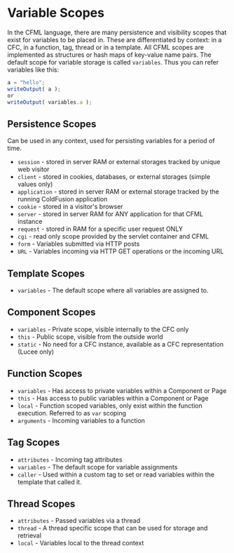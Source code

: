 # Variable Scopes

In the CFML language, there are many persistence and visibility scopes that exist for variables to be placed in. These are differentiated by context: in a CFC, in a function, tag, thread or in a template. All CFML scopes are implemented as structures or hash maps of key-value name pairs. The default scope for variable storage is called `variables`. Thus you can refer variables like this:

```javascript
a = "hello";
writeOutput( a );
or 
writeOutput( variables.a );
```

## Persistence Scopes

Can be used in any context, used for persisting variables for a period of time.

* `session` - stored in server RAM or external storages tracked by unique web visitor
* `client` - stored in cookies, databases, or external storages \(simple values only\)
* `application` - stored in server RAM or external storage tracked by the running ColdFusion application
* `cookie` - stored in a visitor's browser
* `server` - stored in server RAM for ANY application for that CFML instance
* `request` - stored in RAM for a specific user request ONLY
* `cgi` - read only scope provided by the servlet container and CFML
* `form` - Variables submitted via HTTP posts
* `URL` - Variables incoming via HTTP GET operations or the incoming URL

## Template Scopes

* `variables` - The default scope where all variables are assigned to.

## Component Scopes

* `variables` - Private scope, visible internally to the CFC only
* `this` - Public scope, visible from the outside world
* `static` - No need for a CFC instance, available as a CFC representation \(Lucee only\)

## Function Scopes

* `variables` - Has access to private variables within a Component or Page
* `this` - Has access to public variables within a Component or Page
* `local` - Function scoped variables, only exist within the function execution. Referred to as `var` scoping
* `arguments` - Incoming variables to a function

## Tag Scopes

* `attributes` - Incoming tag attributes
* `variables` - The default scope for variable assignments
* `caller` - Used within a custom tag to set or read variables within the template that called it.

## Thread Scopes

* `attributes` - Passed variables via a thread
* `thread` - A thread specific scope that can be used for storage and retrieval
* `local` - Variables local to the thread context

